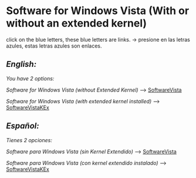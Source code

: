 # Software for Windows Vista (With or without an extended kernel) 
click on the blue letters, these blue letters are links. -> presione en las letras azules, estas letras azules son enlaces. 
## _English:_
_You have 2 options:_ 

_Software for Windows Vista (without Extended Kernel)_ --> [SoftwareVista](https://github.com/TesterMachine/WinVistaRepo/blob/main/Software/SoftwareVista.md)

_Software for Windows Vista (with extended kernel installed)_ --> [SoftwareVistaKEx](https://github.com/TesterMachine/WinVistaRepo/blob/main/Software/SoftwareVistaKEx.md)

## _Español:_
_Tienes 2 opciones:_

_Software para Windows Vista (sin Kernel Extendido)_ --> [SoftwareVista](https://github.com/TesterMachine/WinVistaRepo/blob/main/Software/SoftwareVista.md)

_Software para Windows Vista (con kernel extendido instalado)_ --> [SoftwareVistaKEx](https://github.com/TesterMachine/WinVistaRepo/blob/main/Software/SoftwareVistaKEx.md)
